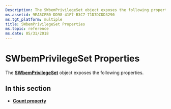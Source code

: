 ```yaml
---
Description: The SWbemPrivilegeSet object exposes the following properties.
ms.assetid: 9EA5CFB0-DD98-41F7-B3C7-71D7DCDD3290
ms.tgt_platform: multiple
title: SWbemPrivilegeSet Properties
ms.topic: reference
ms.date: 05/31/2018
---
```


# SWbemPrivilegeSet Properties

The [**SWbemPrivilegeSet**](swbemprivilegeset.md) object exposes the following properties.

## In this section

-   [**Count property**](swbemprivilegeset-count.md)

 

 




